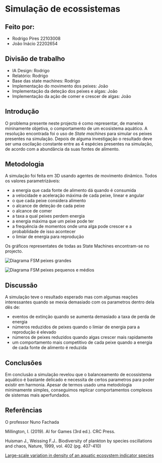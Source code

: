 # Simulação de ecossistemas
## Feito por:
- Rodrigo Pires 22103008
- João Inácio 22202654

## Divisão de trabalho

- IA Design: Rodrigo
- Relatório: Rodrigo
- Base das state machines: Rodrigo
- Implementação do movimento dos peixes: João
- Implementação da deteção dos peixes e algas: João
- Implementação da ação de comer e crescer de algas:  João

## Introdução

O problema presente neste projecto é como representar, de maneina mininamente objetiva, o comportamento de um ecosistema aquático. A resolução encontrada foi o uso de _State machines_ para simular os peixes presentes na simulação.
Depois de alguma investigação o resultado deve ser uma oscilação constante entre as 4 espécies presentes na simulação, de acordo com a abundância da suas fontes de alimento.

## Metodologia 

A simulação foi feita em 3D usando agentes de movimento dinâmico.
Todos os valores parametrizáveis:
- a energia que cada fonte de alimento dá quando é consumida
- a velocidade e aceleração máxima de cada peixe, linear e angular
- o que cada peixe considera alimento
- o alcance de deteção de cada peixe
- o alcance de comer
- a taxa a qual peixes perdem energia
- a energia máxima que um peixe pode ter
- a frequência de momentos onde uma alga pode crescer e a probablidade de isso acontecer
- o limiar de energia para reprodução

Os gráficos representates de todas as State Machines encontram-se no projecto.

![Diagrama FSM peixes grandes](Images/StateMachineDiagramForBigFish.png)

![Diagrama FSM peixes pequenos e médios](Images/StateMachineDiagramForSmallAndMediumFish.png)

## Discussão

A simulação teve o resultado esperado mas com algumas reações interessantes quando se mexia demasiado com os parametros dentro dela dês de:
- eventos de extinção quando se aumenta demasiado a taxa de perda de energia
- números reduzidos de peixes quando o limiar de energia para a reprodução é elevado
- números de peixes reduzidos quando algas crescer mais rapidamente
- um comportamento mais competitivo de cada peixe quando a energia de cada fonte de alimento é reduzida


## Conclusões

Em conclusão a simulação revelou que o balanceamento de ecossistema aquático é bastante delicado e necessita de certos parametros para poder existir em harmonia. Apesar de termos usado uma metodologia minimamente simples, conseguimos replicar comportamentos complexos de sistemas mais aperfundados.

## Referências
O professor Nuno Fachada

Millington, I. (2019). AI for Games (3rd ed.). CRC Press.

Huisman J.,  Weissing F.J.. Biodiversity of plankton by species oscillations and chaos, Nature, 1999, vol. 402 (pg. 407-410)

[Large-scale variation in density of an aquatic ecosystem indicator species](https://www.nature.com/articles/s41598-018-26847-x)
